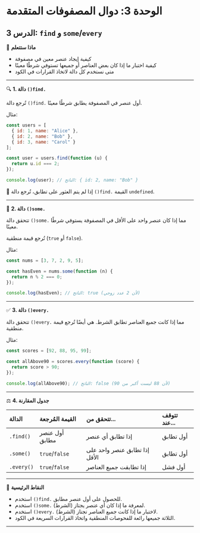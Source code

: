 # الوحدة 3: دوال المصفوفات المتقدمة

## الدرس 3: `find` و `some`/`every`


🧠 **ماذا ستتعلم**
*	كيفية إيجاد عنصر معين في مصفوفة
*	كيفية اختبار ما إذا كان بعض العناصر أو جميعها تستوفي شرطًا معينًا
*	متى نستخدم كل دالة لاتخاذ القرارات في الكود

---

🔍 **1. دالة `()find.`**

تُرجع دالة `()find.` أول عنصر في المصفوفة يطابق شرطًا معينًا.

مثال:
```javascript
const users = [
  { id: 1, name: "Alice" },
  { id: 2, name: "Bob" },
  { id: 3, name: "Carol" }
];

const user = users.find(function (u) {
  return u.id === 2;
});

console.log(user); // الناتج: { id: 2, name: "Bob" }
```

🧠 إذا لم يتم العثور على تطابق، تُرجع دالة `()find.` القيمة `undefined`.

---

🤔 **2. دالة `()some.`**

تتحقق دالة `()some.` مما إذا كان عنصر واحد على الأقل في المصفوفة يستوفي شرطًا معينًا.

تُرجع قيمة منطقية (`true` أو `false`).

مثال:
```javascript
const nums = [3, 7, 2, 9, 5];

const hasEven = nums.some(function (n) {
  return n % 2 === 0;
});

console.log(hasEven); // الناتج: true (لأن 2 عدد زوجي)
```

---

✅ **3. دالة `()every.`**

تتحقق دالة `()every.` مما إذا كانت جميع العناصر تطابق الشرط.
هي أيضًا تُرجع قيمة منطقية.

مثال:
```javascript
const scores = [92, 88, 95, 99];

const allAbove90 = scores.every(function (score) {
  return score > 90;
});

console.log(allAbove90); // الناتج: false (لأن 88 ليست أكبر من 90)
```

---

⚖️ **4. جدول المقارنة**

| الدالة    | القيمة المُرجعة              | تتحقق من...               | تتوقف عند...    |
| :------- | :-------------------------- | :----------------------- | :-------------- |
| `.find()`  | أول عنصر مطابق             | إذا تطابق أي عنصر        | أول تطابق     |
| `.some()`  | `true`/`false`                | إذا تطابق عنصر واحد على الأقل | أول تطابق     |
| `.every()` | `true`/`false`                | إذا تطابقت جميع العناصر   | أول فشل       |


---

🧠 **النقاط الرئيسية**
*	استخدم `()find.` للحصول على أول عنصر مطابق.
*	استخدم `()some.` لمعرفة ما إذا كان أي عنصر يجتاز (الشرط).
*	استخدم `()every.` لاختبار ما إذا كانت جميع العناصر تجتاز (الشرط).
*	الثلاثة جميعها رائعة للفحوصات المنطقية واتخاذ القرارات السريعة في الكود.

---